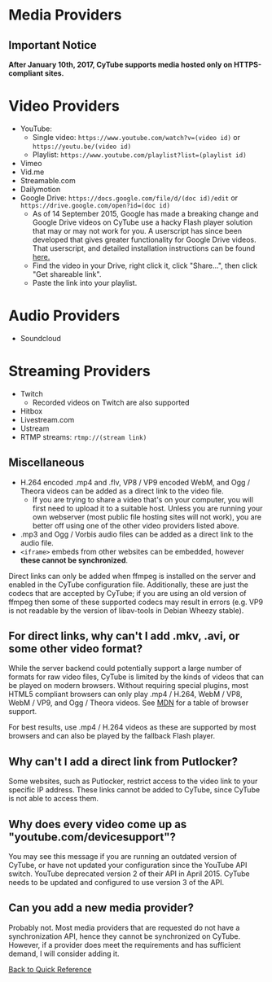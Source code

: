 # Media Providers

## Important Notice

**After January 10th, 2017, CyTube supports media hosted only on HTTPS-compliant sites.**

# Video Providers
  - YouTube:
    * Single video: `https://www.youtube.com/watch?v=(video id)` or
      `https://youtu.be/(video id)`
    * Playlist: `https://www.youtube.com/playlist?list=(playlist id)`
  - Vimeo
  - Vid.me
  - Streamable.com
  - Dailymotion
  - Google Drive: `https://docs.google.com/file/d/(doc id)/edit` or
    `https://drive.google.com/open?id=(doc id)`
    * As of 14 September 2015, Google has made a breaking change and Google Drive videos on CyTube use a hacky Flash 
    player solution that may or may not work for you. A userscript has since been developed that gives greater functionality for
    Google Drive videos. That userscript, and detailed installation instructions can be found [here.](gdrive-script-install.md)
    * Find the video in your Drive, right click it, click "Share...", then click
      "Get shareable link".
    * Paste the link into your playlist.

# Audio Providers

  - Soundcloud

# Streaming Providers

  - Twitch
    * Recorded videos on Twitch are also supported
  - Hitbox
  - Livestream.com
  - Ustream
  - RTMP streams: `rtmp://(stream link)`

## Miscellaneous

  - H.264 encoded .mp4 and .flv, VP8 / VP9 encoded WebM, and Ogg / Theora videos can
    be added as a direct link to the video file.
    * If you are trying to share a video that's on your computer, you will first
      need to upload it to a suitable host.  Unless you are running your own
      webserver (most public file hosting sites will not work), you are better
      off using one of the other video providers listed above.
  - .mp3 and Ogg / Vorbis audio files can be added as a direct link to the audio
    file.
  - `<iframe>` embeds from other websites can be embedded, however **these
    cannot be synchronized**.

Direct links can only be added when ffmpeg is installed on the server and
enabled in the CyTube configuration file.  Additionally, these are just the
codecs that are accepted by CyTube; if you are using an old version of ffmpeg
then some of these supported codecs may result in errors (e.g. VP9 is not
readable by the version of libav-tools in Debian Wheezy stable).

## For direct links, why can't I add .mkv, .avi, or some other video format?

While the server backend could potentially support a large number of formats for
raw video files, CyTube is limited by the kinds of videos that can be played on
modern browsers.  Without requiring special plugins, most HTML5 compliant
browsers can only play .mp4 / H.264, WebM / VP8, WebM / VP9, and Ogg / Theora videos.
See
[MDN](https://developer.mozilla.org/en-US/docs/Web/HTML/Supported_media_formats#AutoCompatibilityTable)
for a table of browser support.

For best results, use .mp4 / H.264 videos as these are supported by most browsers
and can also be played by the fallback Flash player.

## Why can't I add a direct link from Putlocker?  

Some websites, such as Putlocker, restrict access to the video link to your
specific IP address.  These links cannot be added to CyTube, since CyTube is not
able to access them.

## Why does every video come up as "youtube.com/devicesupport"?

You may see this message if you are running an outdated version of CyTube, or
have not updated your configuration since the YouTube API switch.  YouTube
deprecated version 2 of their API in April 2015.  CyTube needs to be updated and
configured to use version 3 of the API.

## Can you add a new media provider?  

Probably not.  Most media providers that are requested do not have a
synchronization API, hence they cannot be synchronized on CyTube.  However, if a
provider does meet the requirements and has sufficient demand, I will consider
adding it.

[Back to Quick Reference](index.md)
